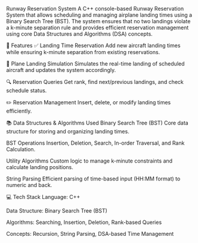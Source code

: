 Runway Reservation System
A C++ console-based Runway Reservation System that allows scheduling and managing airplane landing times using a Binary Search Tree (BST). The system ensures that no two landings violate a k-minute separation rule and provides efficient reservation management using core Data Structures and Algorithms (DSA) concepts.

🔧 Features
✅ Landing Time Reservation
Add new aircraft landing times while ensuring k-minute separation from existing reservations.

🛬 Plane Landing Simulation
Simulates the real-time landing of scheduled aircraft and updates the system accordingly.

🔍 Reservation Queries
Get rank, find next/previous landings, and check schedule status.

✏️ Reservation Management
Insert, delete, or modify landing times efficiently.

📚 Data Structures & Algorithms Used
Binary Search Tree (BST)
Core data structure for storing and organizing landing times.

BST Operations
Insertion, Deletion, Search, In-order Traversal, and Rank Calculation.

Utility Algorithms
Custom logic to manage k-minute constraints and calculate landing positions.

String Parsing
Efficient parsing of time-based input (HH:MM format) to numeric and back.

💻 Tech Stack
Language: C++

Data Structure: Binary Search Tree (BST)

Algorithms: Searching, Insertion, Deletion, Rank-based Queries

Concepts: Recursion, String Parsing, DSA-based Time Management
